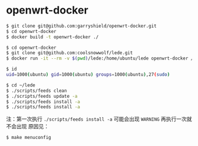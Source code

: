 # openwrt-docker

```bash
$ git clone git@github.com:garryshield/openwrt-docker.git
$ cd openwrt-docker
$ docker build -t openwrt-docker ./
```

```bash
$ cd openwrt-docker
$ git clone git@github.com:coolsnowwolf/lede.git
$ docker run -it --rm -v $(pwd)/lede:/home/ubuntu/lede openwrt-docker /bin/bash
```

```bash
$ id
uid=1000(ubuntu) gid=1000(ubuntu) groups=1000(ubuntu),27(sudo)

$ cd ~/lede
$ ./scripts/feeds clean
$ ./scripts/feeds update -a
$ ./scripts/feeds install -a
$ ./scripts/feeds install -a
```

注：第一次执行 `./scripts/feeds install -a` 可能会出现 `WARNING` 再执行一次就不会出现
原因见：[](https://github.com/coolsnowwolf/lede/issues/4731)

```bash
$ make menuconfig
```